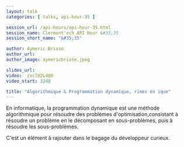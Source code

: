 ```yaml
---
layout: talk
categories: [ talks, api-hour-35 ]

session_url: /api-hours/api-hour-35.html
session_name: Clermont'ech API Hour &#35;35
session_short_name: "&#35;35"

author: Aymeric Brisse
author_url: 
author_image: aymericbrisse.jpeg 

slides_url: 
video: _zxclU2L4Q0
video_start: 3248

title: "Algorithmique & Programmation dynamique, rimes en ique"
---
```


En informatique, la programmation dynamique est une méthode algorithmique pour
résoudre des problèmes d'optimisation,consistant à résoudre un problème en le
décomposant en sous-problèmes, puis à résoudre les sous-problèmes.

C'est un élément à rajouter dans le bagage du développeur curieux.
